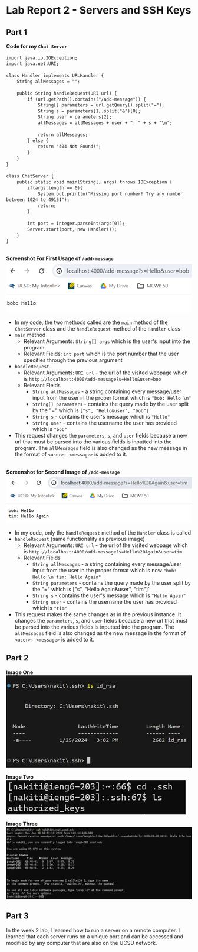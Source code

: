 # Lab Report 2 - Servers and SSH Keys
## Part 1 
**Code for my `Chat Server`**
```
import java.io.IOException;
import java.net.URI;

class Handler implements URLHandler {
    String allMessages = "";

    public String handleRequest(URI url) {
        if (url.getPath().contains("/add-message")) {
            String[] parameters = url.getQuery().split("=");
            String s = parameters[1].split("&")[0];
            String user = parameters[2];
            allMessages = allMessages + user + ": " + s + "\n";

            return allMessages;
        } else {
            return "404 Not Found!";
        }
    }
}

class ChatServer {
    public static void main(String[] args) throws IOException {
        if(args.length == 0){
            System.out.println("Missing port number! Try any number between 1024 to 49151");
            return;
        }

        int port = Integer.parseInt(args[0]);
        Server.start(port, new Handler());
    }
}
```
\
**Screenshot For First Usage of `/add-message`**
![image One](https://github.com/Nakiti/cse15l-lab-reports/blob/main/Screenshot%202024-01-27%20144438.png)
- In my code, the two methods called are the `main` method of the `ChatServer` class and the `handleRequest` method of the `Handler` class
- `main` method
    - Relevant Arguments: `String[] args` which is the user's input into the program
    - Relevant Fields: `int port` which is the port number that the user specifies through the previous argument
- `handleRequest`
    - Relevant Arguments: `URI url` - the url of the visited webpage which is `http://localhost:4000/add-message?s=Hello&user=bob` 
    - Relevant Fields
        - `String allMessages` - a string containing every message/user input from the user in the proper format which is `"bob: Hello \n"`
        - `String[] parameters` - contains the query made by the user split by the "=" which is `["s", "Hello&user", "bob"]`
        - `String s` - contains the user's message which is `"Hello"`
        - `String user` - contains the username the user has provided which is `"bob"`
- This request changes the `parameters`, `s`, and `user` fields because a new url that must be parsed into the various fields is inputted into the program. The `allMessages` field is also changed as the new message in the format of `<user>: <message>` is added to it.

\
**Screenshot for Second Image of `/add-message`**
![image two](https://github.com/Nakiti/cse15l-lab-reports/blob/main/Screenshot%202024-01-27%20144515.png)
- In my code, only the `handleRequest` method of the `Handler` class is called
- `handleRequest` (same functionality as previous image)
    - Relevant Arguments: `URI url` - the url of the visited webpage which is `http://localhost:4000/add-message?s=Hello%20Again&user=tim`
    - Relevant Fields
        - `String allMessages` - a string containing every message/user input from the user in the proper format which is now `"bob: Hello \n tim: Hello Again"`
        - `String parameters` - contains the query made by the user split by the "=" which is ["s", "Hello Again&user", "tim"]`
        - `String s` - contains the user's message which is `"Hello Again"`
        - `String user` - contains the username the user has provided which is `"tim"`
- This request makes the same changes as in the previous instance. It changes the `parameters`, `s`, and `user` fields because a new url that must be parsed into the various fields is inputted into the program. The `allMessages` field is also changed as the new message in the format of `<user>: <message>` is added to it.

## Part 2
**Image One**
![image two](https://github.com/Nakiti/cse15l-lab-reports/blob/main/Screenshot%202024-01-28%20125149.png)

**Image Two**
![image two](https://github.com/Nakiti/cse15l-lab-reports/blob/main/Screenshot%202024-01-30%20084735.png)

**Image Three**
![image two](https://github.com/Nakiti/cse15l-lab-reports/blob/main/Screenshot%202024-01-30%20084318.png)


## Part 3
In the week 2 lab, I learned how to run a server on a remote computer. I learned that each server runs on a unique port and can be accessed and modified by any computer that are also on the UCSD network. 
